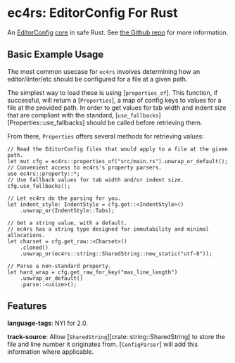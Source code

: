 # ec4rs: EditorConfig For Rust

An
[EditorConfig](https://editorconfig.org/)
[core](https://editorconfig-specification.readthedocs.io/#terminology)
in safe Rust.
See [the Github repo](https://github.com/TheDaemoness/ec4rs)
for more information.

## Basic Example Usage

The most common usecase for `ec4rs` involves
determining how an editor/linter/etc should be configured
for a file at a given path.

The simplest way to load these is using [`properties_of`].
This function, if successful, will return a [`Properties`],
a map of config keys to values for a file at the provided path.
In order to get values for tab width and indent size that are compliant
with the standard, [`use_fallbacks`][Properties::use_fallbacks]
should be called before retrieving them.

From there, `Properties` offers several methods for retrieving values:

```
// Read the EditorConfig files that would apply to a file at the given path.
let mut cfg = ec4rs::properties_of("src/main.rs").unwrap_or_default();
// Convenient access to ec4rs's property parsers.
use ec4rs::property::*;
// Use fallback values for tab width and/or indent size.
cfg.use_fallbacks();

// Let ec4rs do the parsing for you.
let indent_style: IndentStyle = cfg.get::<IndentStyle>()
    .unwrap_or(IndentStyle::Tabs);

// Get a string value, with a default.
// ec4rs has a string type designed for immutability and minimal allocations.
let charset = cfg.get_raw::<Charset>()
    .cloned()
    .unwrap_or(ec4rs::string::SharedString::new_static("utf-8"));

// Parse a non-standard property.
let hard_wrap = cfg.get_raw_for_key("max_line_length")
    .unwrap_or_default()
    .parse::<usize>();
```

## Features

**language-tags**: NYI for 2.0.

**track-source**: Allow [`SharedString`][crate::string::SharedString]
to store the file and line number it originates from.
[`ConfigParser`] will add this information where applicable.
